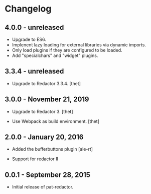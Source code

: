 # Changelog


## 4.0.0 - unreleased

- Upgrade to ES6.
- Implenent lazy loading for external libraries via dynamic imports.
- Only load plugins if they are configured to be loaded.
- Add "specialchars" and "widget" plugins.


## 3.3.4 - unreleased

- Upgrade to Redactor 3.3.4.
  [thet]


## 3.0.0 - November 21, 2019

- Upgrade to Redactor 3.
  [thet]

- Use Webpack as build environment.
  [thet]


## 2.0.0 - January 20, 2016

- Added the bufferbuttons plugin
  [ale-rt]

- Support for redactor II

## 0.0.1 - September 28, 2015

- Initial release of pat-redactor.
